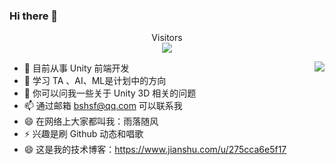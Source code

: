 ### Hi there 👋

<p align="center"> 
  Visitors<br><img src="https://profile-counter.glitch.me/bian-sh/count.svg" />
</p>

<img align="right" src="https://github-readme-stats.vercel.app/api?username=bian-sh" />

- 🔭 目前从事 Unity 前端开发
- 🌱 学习 TA 、AI、ML是计划中的方向
- 💬 你可以问我一些关于 Unity 3D 相关的问题
- 📫 通过邮箱 bshsf@qq.com 可以联系我
- 😄 在网络上大家都叫我：雨落随风
- ⚡ 兴趣是刷 Github 动态和唱歌
- 😄 这是我的技术博客：https://www.jianshu.com/u/275cca6e5f17




